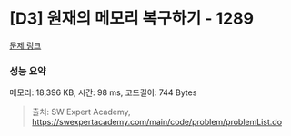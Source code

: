 # [D3] 원재의 메모리 복구하기 - 1289 

[문제 링크](https://swexpertacademy.com/main/code/problem/problemDetail.do?contestProbId=AV19AcoKI9sCFAZN) 

### 성능 요약

메모리: 18,396 KB, 시간: 98 ms, 코드길이: 744 Bytes



> 출처: SW Expert Academy, https://swexpertacademy.com/main/code/problem/problemList.do